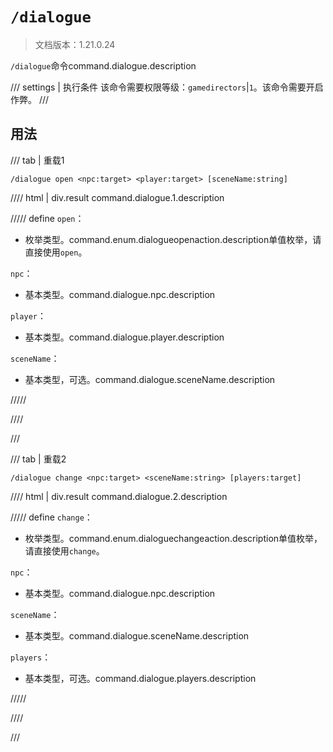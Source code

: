 # `/dialogue`

> 文档版本：1.21.0.24

`/dialogue`命令command.dialogue.description

/// settings | 执行条件
该命令需要权限等级：`gamedirectors`|`1`。该命令需要开启作弊。
///

## 用法

/// tab | 重载1
```mcfunction
/dialogue open <npc:target> <player:target> [sceneName:string]
```

//// html | div.result
command.dialogue.1.description

///// define
`open`：<!-- md:samp DialogueOpenAction -->

- 枚举类型。command.enum.dialogueopenaction.description单值枚举，请直接使用`open`。

`npc`：<!-- md:samp target -->

- 基本类型。command.dialogue.npc.description

`player`：<!-- md:samp target -->

- 基本类型。command.dialogue.player.description

`sceneName`：<!-- md:samp string -->

- 基本类型，可选。command.dialogue.sceneName.description


/////

////

///

/// tab | 重载2
```mcfunction
/dialogue change <npc:target> <sceneName:string> [players:target]
```

//// html | div.result
command.dialogue.2.description

///// define
`change`：<!-- md:samp DialogueChangeAction -->

- 枚举类型。command.enum.dialoguechangeaction.description单值枚举，请直接使用`change`。

`npc`：<!-- md:samp target -->

- 基本类型。command.dialogue.npc.description

`sceneName`：<!-- md:samp string -->

- 基本类型。command.dialogue.sceneName.description

`players`：<!-- md:samp target -->

- 基本类型，可选。command.dialogue.players.description


/////

////

///
